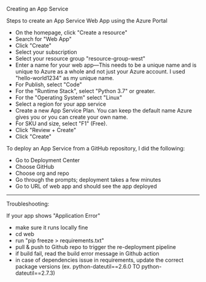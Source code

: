 Creating an App Service

Steps to create an App Service Web App using the Azure Portal

- On the homepage, click "Create a resource"
- Search for "Web App"
- Click "Create"
- Select your subscription
- Select your resource group "resource-group-west"
- Enter a name for your web app—This needs to be a unique name and is unique to Azure as a whole and not just your Azure account. I used "hello-world1234" as my unique name.
- For Publish, select "Code"
- For the "Runtime Stack", select "Python 3.7" or greater.
- For the "Operating System" select "Linux"
- Select a region for your app service
- Create a new App Service Plan. You can keep the default name Azure gives you or you can create your own name.
- For SKU and size, select "F1" (Free).
- Click "Review + Create"
- Click "Create"

To deploy an App Service from a GitHub repository, I did the following:

- Go to Deployment Center
- Choose GitHub
- Choose org and repo
- Go through the prompts; deployment takes a few minutes
- Go to URL of web app and should see the app deployed

-------------------------------

Troubleshooting:

If your app shows "Application Error"
- make sure it runs locally fine
- cd web
- run "pip freeze > requirements.txt"
- pull & push to Github repo to trigger the re-deployment pipeline
- if build fail, read the build error message in Github action
- in case of dependencies issue in requirements, update the correct package versions (ex. python-dateutil==2.6.0 TO python-dateutil==2.7.3)
